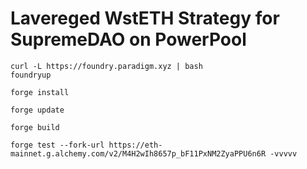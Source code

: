 # Lavereged WstETH Strategy for SupremeDAO on PowerPool


```
curl -L https://foundry.paradigm.xyz | bash
foundryup
```

```
forge install
```

```
forge update
```

```
forge build
```

```
forge test --fork-url https://eth-mainnet.g.alchemy.com/v2/M4H2wIh8657p_bF11PxNM2ZyaPPU6n6R -vvvvv
```